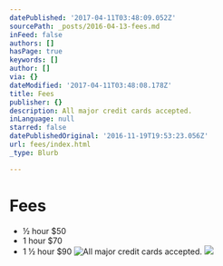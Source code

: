 ```yaml
---
datePublished: '2017-04-11T03:48:09.052Z'
sourcePath: _posts/2016-04-13-fees.md
inFeed: false
authors: []
hasPage: true
keywords: []
author: []
via: {}
dateModified: '2017-04-11T03:48:08.178Z'
title: Fees
publisher: {}
description: All major credit cards accepted.
inLanguage: null
starred: false
datePublishedOriginal: '2016-11-19T19:53:23.056Z'
url: fees/index.html
_type: Blurb

---
```

# **Fees**

* ½ hour $50
* 1 hour $70
* 1 ½ hour $90
![All major credit cards accepted.](https://the-grid-user-content.s3-us-west-2.amazonaws.com/16f5b8f7-71e2-457c-a047-6bad381df0cb.png)
![](https://the-grid-user-content.s3-us-west-2.amazonaws.com/3473f54c-b107-4e74-b289-468fa08567af.jpg)